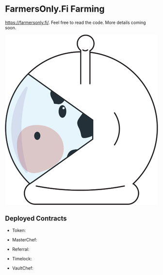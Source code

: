 # FarmersOnly.Fi Farming 

https://farmersonly.fi/. Feel free to read the code. More details coming soon.

![](https://raw.githubusercontent.com/FarmersOnlyFi/farmersonlyfi-contracts/master/farmers-only.png?v=4&s=200)

## Deployed Contracts

- Token: 
- MasterChef: 
- Referral: 
- Timelock: 

- VaultChef: 
